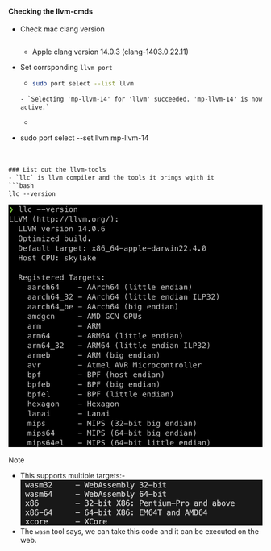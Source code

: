 #### Checking the llvm-cmds

- Check mac clang version
  ```bash clang --version
  ```
  - Apple clang version 14.0.3 (clang-1403.0.22.11)
  
- Set corrsponding `llvm port`
  - ```bash
    sudo port select --list llvm
  ```
  - `Selecting 'mp-llvm-14' for 'llvm' succeeded. 'mp-llvm-14' is now active.`

-   - ```bash
    sudo port select --set llvm mp-llvm-14
  ```


  ### List out the llvm-tools
- `llc` is llvm compiler and the tools it brings wqith it
  ```bash
  llc --version
  ```

  ![](../images/llvm_tools.png)

> [!NOTE]
> - This supports multiple targets:-
>   ![](../images/multiple_targets.png)
> - The `wasm` tool says, we can take this code and it can be executed on the web.